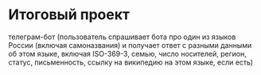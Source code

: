 # Итоговый проект 
телеграм-бот (пользователь спрашивает бота про один из языков России (включая самоназвания) и получает ответ с разными данными об этом языке, включая ISO-369-3, семью, число носителей, регион, статус, письменность, ссылку на википедию на этом языке, если есть) 
